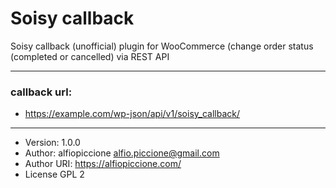 # Soisy callback
Soisy callback (unofficial) plugin for WooCommerce (change order status (completed or cancelled) via REST API 

<hr>

### callback url: 
* https://example.com/wp-json/api/v1/soisy_callback/

<hr>

* Version: 1.0.0
* Author: alfiopiccione <alfio.piccione@gmail.com>
* Author URI: https://alfiopiccione.com/
* License GPL 2